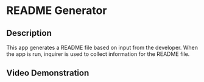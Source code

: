 # README Generator
    
  ## Description 
  This app generates a README file based on input from the developer. When the app is run, inquirer is used to collect information for the README file. 
  
  ## Video Demonstration
  
